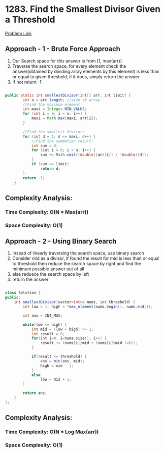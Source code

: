 # 1283. Find the Smallest Divisor Given a Threshold

[Problem Link](https://leetcode.com/problems/find-the-smallest-divisor-given-a-threshold/)

## Approach - 1 - Brute Force Approach

1. Our Search space for this answer is from [1, max(arr)]
2. Traverse the search space, for every element check the answer(obtained by dividing array elements by this element) is less than or equal to given threshold, if it does, simply return the answer
3. If not return -1

```Java

public static int smallestDivisor(int[] arr, int limit) {
        int n = arr.length; //size of array.
        //Find the maximum element:
        int maxi = Integer.MIN_VALUE;
        for (int i = 0; i < n; i++) {
            maxi = Math.max(maxi, arr[i]);
        }

        //Find the smallest divisor:
        for (int d = 1; d <= maxi; d++) {
            //Find the summation result:
            int sum = 0;
            for (int i = 0; i < n; i++) {
                sum += Math.ceil((double)(arr[i]) / (double)(d));
            }
            if (sum <= limit)
                return d;
        }
        return -1;
    }

```

## Complexity Analysis:

### Time Complexity: O(N \* Max(arr))

### Space Complexity: O(1)

## Approach - 2 - Using Binary Search

1. Insead of linearly traversing the search space, use binary search
2. Consider mid as a divisor, if found the result for mid is less than or equal to threshold then reduce the search space by right and find the minimum possible answer out of all
3. else reduece the search space by left
4. return the answer

```Java

class Solution {
public:
    int smallestDivisor(vector<int>& nums, int threshold) {
        int low = 1, high = *max_element(nums.begin(), nums.end());

        int ans = INT_MAX;

        while(low <= high) {
            int mid = (low + high) >> 1;
            int result = 0;
            for(int i=0; i<nums.size(); i++) {
                result += (nums[i]/mid + (nums[i]%mid !=0));
            }

            if(result <= threshold) {
                ans = min(ans, mid);
                high = mid - 1;
            }
            else
                low = mid + 1;
        }

        return ans;
    }
};

```

## Complexity Analysis:

### Time Complexity: O(N \* Log Max(arr))

### Space Complexity: O(1)
